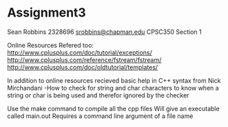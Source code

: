 # Assignment3
Sean Robbins  2328696
srobbins@chapman.edu
CPSC350 Section 1

Online Resources Refered too:
    http://www.cplusplus.com/doc/tutorial/exceptions/
    http://www.cplusplus.com/reference/fstream/fstream/
    http://www.cplusplus.com/doc/oldtutorial/templates/

In addition to online resources recieved basic help in C++ syntax from Nick Mirchandani
        -How to check for string and char characters to know when a string or char is being used and therefor ignored by the checker

Use the make command to compile all the cpp files
Will give an executable called main.out
Requires a command line argument of a file name
